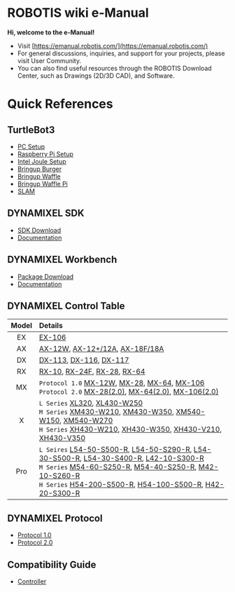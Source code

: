 # ROBOTIS wiki e-Manual

**Hi, welcome to the e-Manual!**

- Visit [https://emanual.robotis.com/](https://emanual.robotis.com/)
- For general discussions, inquiries, and support for your projects, please visit User Community.
- You can also find useful resources through the ROBOTIS Download Center, such as Drawings (2D/3D CAD), and Software.

[User Community]: https://community.robotis.us/
[robotis download center]: http://en.robotis.com/service/downloadcenter.php

# Quick References

## TurtleBot3
- [PC Setup](http://emanual.robotis.com/docs/en/platform/turtlebot3/pc_setup/)
- [Raspberry Pi Setup](http://emanual.robotis.com/docs/en/platform/turtlebot3/raspberry_pi_3_setup/)
- [Intel Joule Setup](http://emanual.robotis.com/docs/en/platform/turtlebot3/joule_setup/)
- [Bringup Burger](http://emanual.robotis.com/docs/en/platform/turtlebot3/bringup/#turtlebot3-burger)
- [Bringup Waffle](http://emanual.robotis.com/docs/en/platform/turtlebot3/bringup/#turtlebot3-waffle)
- [Bringup Waffle Pi](http://emanual.robotis.com/docs/en/platform/turtlebot3/bringup/#turtlebot3-waffle-pi)
- [SLAM](http://emanual.robotis.com/docs/en/platform/turtlebot3/slam/)

## DYNAMIXEL SDK
- [SDK Download](https://github.com/ROBOTIS-GIT/DynamixelSDK/releases)
- [Documentation](/docs/en/software/dynamixel/dynamixel_sdk/overview/)

## DYNAMIXEL Workbench
- [Package Download](https://github.com/ROBOTIS-GIT/dynamixel-workbench)
- [Documentation](/docs/en/software/dynamixel/dynamixel_workbench/)

## DYNAMIXEL Control Table

|Model|Details|
|:---:|:---|
|EX|[EX-106]|
|AX|[AX-12W], [AX-12+/12A], [AX-18F/18A]|
|DX|[DX-113], [DX-116], [DX-117]|
|RX|[RX-10], [RX-24F], [RX-28], [RX-64]|
|MX|`Protocol 1.0` [MX-12W], [MX-28], [MX-64], [MX-106]<br>`Protocol 2.0` [MX-28(2.0)], [MX-64(2.0)], [MX-106(2.0)]|
|X|`L Series` [XL320], [XL430-W250]<br>`M Series` [XM430-W210], [XM430-W350], [XM540-W150], [XM540-W270]<br>`H Series` [XH430-W210], [XH430-W350], [XH430-V210], [XH430-V350]|
|Pro|`L Seires` [L54-50-S500-R], [L54-50-S290-R], [L54-30-S500-R], [L54-30-S400-R], [L42-10-S300-R]<br>`M Series` [M54-60-S250-R], [M54-40-S250-R], [M42-10-S260-R]<br>`H Series` [H54-200-S500-R], [H54-100-S500-R], [H42-20-S300-R]|


## DYNAMIXEL Protocol
- [Protocol 1.0](/docs/en/dxl/protocol1/)
- [Protocol 2.0](/docs/en/dxl/protocol2/)

## Compatibility Guide
- [Controller](/docs/en/parts/controller/controller_compatibility/)

[`한글 매뉴얼`]: http://emanual.robotis.com/docs/kr/
[AX-12W]: /docs/en/dxl/ax/ax-12w/#control-table-of-eeprom-area
[AX-12+/12A]: /docs/en/dxl/ax/ax-12a/#control-table-of-eeprom-area
[AX-18F/18A]: /docs/en/dxl/ax/ax-18a/#control-table-of-eeprom-area
[EX-106]: /docs/en/dxl/ex/ex-106+/#control-table-of-eeprom-area
[DX-113]: /docs/en/dxl/dx/dx-113/#control-table-of-eeprom-area
[DX-116]: /docs/en/dxl/dx/dx-116/#control-table-of-eeprom-area
[DX-117]: /docs/en/dxl/dx/dx-117/#control-table-of-eeprom-area
[RX-10]: /docs/en/dxl/rx/rx-10/#control-table-of-eeprom-area
[RX-24F]: /docs/en/dxl/rx/rx-24f/#control-table-of-eeprom-area
[RX-28]: /docs/en/dxl/rx/rx-28/#control-table-of-eeprom-area
[RX-64]: /docs/en/dxl/rx/rx-64/#control-table-of-eeprom-area
[MX-12W]: /docs/en/dxl/mx/mx-12w/#control-table-of-eeprom-area
[MX-28]: /docs/en/dxl/mx/mx-28/#control-table-of-eeprom-area
[MX-28(2.0)]: /docs/en/dxl/mx/mx-28-2/#control-table-of-eeprom-area
[MX-64]: /docs/en/dxl/mx/mx-64/#control-table-of-eeprom-area
[MX-64(2.0)]: /docs/en/dxl/mx/mx-64-2/#control-table-of-eeprom-area
[MX-106]: /docs/en/dxl/mx/mx-106/#control-table-of-eeprom-area
[MX-106(2.0)]: /docs/en/dxl/mx/mx-106-2/#control-table-of-eeprom-area
[XL320]: /docs/en/dxl/x/xl320/#control-table-of-eeprom-area
[XL430-W250]: /docs/en/dxl/x/xl430-w250/#control-table-of-eeprom-area
[XM430-W210]: /docs/en/dxl/x/xm430-w210/#control-table-of-eeprom-area
[XM430-W350]: /docs/en/dxl/x/xm430-w350/#control-table-of-eeprom-area
[XH430-W210]: /docs/en/dxl/x/xh430-w210/#control-table-of-eeprom-area
[XM540-W150]: /docs/en/dxl/x/xm540-w150/#control-table-of-eeprom-area
[XM540-W270]: /docs/en/dxl/x/xm540-w270/#control-table-of-eeprom-area
[XH430-W350]: /docs/en/dxl/x/xh430-w350/#control-table-of-eeprom-area
[XH430-V210]: /docs/en/dxl/x/xh430-v210/#control-table-of-eeprom-area
[XH430-V350]: /docs/en/dxl/x/xh430-v350/#control-table-of-eeprom-area
[H54-200-S500-R]: /docs/en/dxl/pro/h54-200-s500-r/#control-table-of-eeprom-area
[H54-100-S500-R]: /docs/en/dxl/pro/h54-100-s500-r/#control-table-of-eeprom-area
[H42-20-S300-R]: /docs/en/dxl/pro/h42-20-s300-r/#control-table-of-eeprom-area
[M54-60-S250-R]: /docs/en/dxl/pro/m54-60-s250-r/#control-table-of-eeprom-area
[M54-40-S250-R]: /docs/en/dxl/pro/m54-40-s250-r/#control-table-of-eeprom-area
[M42-10-S260-R]: /docs/en/dxl/pro/m42-10-s260-r/#control-table-of-eeprom-area
[L54-50-S500-R]: /docs/en/dxl/pro/l54-50-s500-r/#control-table-of-eeprom-area
[L54-50-S290-R]: /docs/en/dxl/pro/l54-50-s290-r/#control-table-of-eeprom-area
[L54-30-S500-R]: /docs/en/dxl/pro/l54-30-s500-r/#control-table-of-eeprom-area
[L54-30-S400-R]: /docs/en/dxl/pro/l54-30-s400-r/#control-table-of-eeprom-area
[L42-10-S300-R]: /docs/en/dxl/pro/l42-10-s300-r/#control-table-of-eeprom-area
[Forum]: http://en.robotis.com/service/forum.php
[support.robotis.com]: http://support.robotis.com
